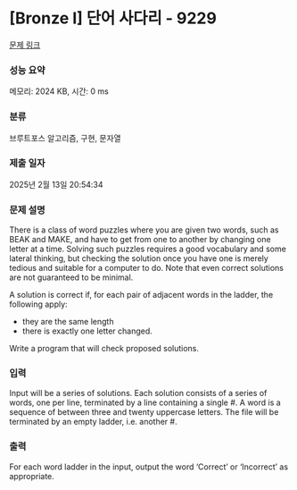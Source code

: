 # [Bronze I] 단어 사다리 - 9229 

[문제 링크](https://www.acmicpc.net/problem/9229) 

### 성능 요약

메모리: 2024 KB, 시간: 0 ms

### 분류

브루트포스 알고리즘, 구현, 문자열

### 제출 일자

2025년 2월 13일 20:54:34

### 문제 설명

<p>There is a class of word puzzles where you are given two words, such as BEAK and MAKE, and have to get from one to another by changing one letter at a time. Solving such puzzles requires a good vocabulary and some lateral thinking, but checking the solution once you have one is merely tedious and suitable for a computer to do. Note that even correct solutions are not guaranteed to be minimal.</p>

<p>A solution is correct if, for each pair of adjacent words in the ladder, the following apply:</p>

<ul>
	<li>they are the same length</li>
	<li>there is exactly one letter changed.</li>
</ul>

<p>Write a program that will check proposed solutions.</p>

### 입력 

 <p>Input will be a series of solutions. Each solution consists of a series of words, one per line, terminated by a line containing a single #. A word is a sequence of between three and twenty uppercase letters. The file will be terminated by an empty ladder, i.e. another #.</p>

### 출력 

 <p>For each word ladder in the input, output the word ‘Correct’ or ‘Incorrect’ as appropriate.</p>

